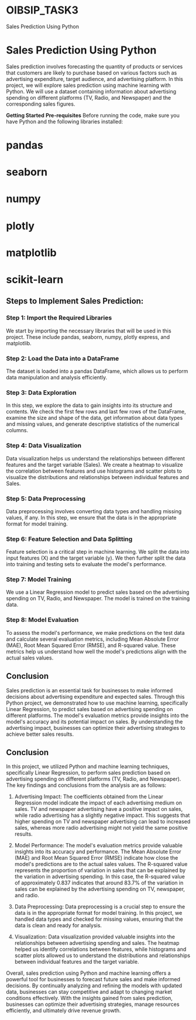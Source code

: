 # OIBSIP_TASK3
Sales Prediction Using Python

# Sales Prediction Using Python

Sales prediction involves forecasting the quantity of products or services that customers are likely to purchase based on various factors such as advertising expenditure, target audience, and advertising platform. In this project, we will explore sales prediction using machine learning with Python. We will use a dataset containing information about advertising spending on different platforms (TV, Radio, and Newspaper) and the corresponding sales figures.

**Getting Started**
**Pre-requisites**
Before running the code, make sure you have Python and the following libraries installed:

# pandas
# seaborn
# numpy
# plotly
# matplotlib
# scikit-learn

## Steps to Implement Sales Prediction:

### Step 1: Import the Required Libraries

We start by importing the necessary libraries that will be used in this project. These include pandas, seaborn, numpy, plotly express, and matplotlib.

### Step 2: Load the Data into a DataFrame

The dataset is loaded into a pandas DataFrame, which allows us to perform data manipulation and analysis efficiently.

### Step 3: Data Exploration

In this step, we explore the data to gain insights into its structure and contents. We check the first few rows and last few rows of the DataFrame, examine the size and shape of the data, get information about data types and missing values, and generate descriptive statistics of the numerical columns.

### Step 4: Data Visualization

Data visualization helps us understand the relationships between different features and the target variable (Sales). We create a heatmap to visualize the correlation between features and use histograms and scatter plots to visualize the distributions and relationships between individual features and Sales.

### Step 5: Data Preprocessing

Data preprocessing involves converting data types and handling missing values, if any. In this step, we ensure that the data is in the appropriate format for model training.

### Step 6: Feature Selection and Data Splitting

Feature selection is a critical step in machine learning. We split the data into input features (X) and the target variable (y). We then further split the data into training and testing sets to evaluate the model's performance.

### Step 7: Model Training

We use a Linear Regression model to predict sales based on the advertising spending on TV, Radio, and Newspaper. The model is trained on the training data.

### Step 8: Model Evaluation

To assess the model's performance, we make predictions on the test data and calculate several evaluation metrics, including Mean Absolute Error (MAE), Root Mean Squared Error (RMSE), and R-squared value. These metrics help us understand how well the model's predictions align with the actual sales values.

## Conclusion

Sales prediction is an essential task for businesses to make informed decisions about advertising expenditure and expected sales. Through this Python project, we demonstrated how to use machine learning, specifically Linear Regression, to predict sales based on advertising spending on different platforms. The model's evaluation metrics provide insights into the model's accuracy and its potential impact on sales. By understanding the advertising impact, businesses can optimize their advertising strategies to achieve better sales results.
## Conclusion

In this project, we utilized Python and machine learning techniques, specifically Linear Regression, to perform sales prediction based on advertising spending on different platforms (TV, Radio, and Newspaper). The key findings and conclusions from the analysis are as follows:

1. Advertising Impact: The coefficients obtained from the Linear Regression model indicate the impact of each advertising medium on sales. TV and newspaper advertising have a positive impact on sales, while radio advertising has a slightly negative impact. This suggests that higher spending on TV and newspaper advertising can lead to increased sales, whereas more radio advertising might not yield the same positive results.

2. Model Performance: The model's evaluation metrics provide valuable insights into its accuracy and performance. The Mean Absolute Error (MAE) and Root Mean Squared Error (RMSE) indicate how close the model's predictions are to the actual sales values. The R-squared value represents the proportion of variation in sales that can be explained by the variation in advertising spending. In this case, the R-squared value of approximately 0.837 indicates that around 83.7% of the variation in sales can be explained by the advertising spending on TV, newspaper, and radio.

3. Data Preprocessing: Data preprocessing is a crucial step to ensure the data is in the appropriate format for model training. In this project, we handled data types and checked for missing values, ensuring that the data is clean and ready for analysis.

4. Visualization: Data visualization provided valuable insights into the relationships between advertising spending and sales. The heatmap helped us identify correlations between features, while histograms and scatter plots allowed us to understand the distributions and relationships between individual features and the target variable.

Overall, sales prediction using Python and machine learning offers a powerful tool for businesses to forecast future sales and make informed decisions. By continually analyzing and refining the models with updated data, businesses can stay competitive and adapt to changing market conditions effectively. With the insights gained from sales prediction, businesses can optimize their advertising strategies, manage resources efficiently, and ultimately drive revenue growth.
